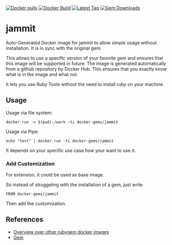 [![Docker pulls](https://img.shields.io/docker/pulls/rubygem/jammit.svg)](https://hub.docker.com/r/rubygem/jammit/)
[![Docker Build](https://img.shields.io/docker/automated/rubygem/jammit.svg)](https://hub.docker.com/r/rubygem/jammit/)
[![Latest Tag](https://img.shields.io/github/tag/docker-rubygem/jammit.svg)](https://hub.docker.com/r/rubygem/jammit/)
[![Gem Downloads](https://img.shields.io/gem/dt/jammit.svg)](https://rubygems.org/gems/jammit/)
# jammit

Auto-Generated Docker image for jammit to allow simple usage without installation.
It is in sync with the original gem.

This allows to use a specific version of your favorite gem and ensures that this image will be supported in future.
The image is generated automatically from a github repository by Docker Hub.
This ensures that you exactly know what is in the image and what not.

It lets you use Ruby Tools without the need to install ruby on your machine.

## Usage

Usage via file system:

`docker run -v $(pwd):/work -ti docker-gems/jammit`

Usage via Pipe:

`echo "test" | docker run -ti docker-gems/jammit`

It depends on your specific use case how your want to use it.

### Add Customization

For extension, it could be used as base image.

So instead of struggeling with the installation of a gem, just write

`FROM docker-gems/jammit`

Then add the customization.

## References

 - [Overview over other rubygem docker images](https://github.com/thinkbot/docker-rubygem)
 - [Gem](https://rubygems.org/gems/jammit/)
